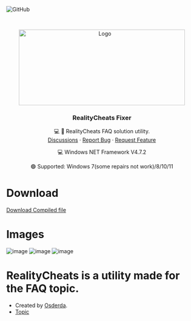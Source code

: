 
![GitHub](https://img.shields.io/github/license/Osderda/RCFixer?style=for-the-badge)

<br />
<p align="center">
  <a href="https://realitycheats.com">
    <img src="https://user-images.githubusercontent.com/68977883/190410316-f6bd559c-1e36-45b7-bca6-e8b3fb6f3196.png" alt="Logo" width="438" height="200">
  </a>

  <h3 align="center">RealityCheats Fixer</h3>

  <p align="center">
    💻 🎉  RealityCheats FAQ solution utility.
    <br/>
    <a href="https://github.com/Osderda/RCFixer/discussions">Discussions</a>
    ·
    <a href="https://github.com/Osderda/RCFixer/issues">Report Bug</a>
    ·
    <a href="https://github.com/Osderda/RCFixer/pulls">Request Feature</a>
  </p>
</p>

  <p align="center">
    💻 Windows NET Framework V4.7.2
    <br/>
  </p>
    <p align="center">
    🟢 Supported: Windows 7(some repairs not work)/8/10/11
    <br/>
  </p>

# Download
[Download Compiled file](https://github.com/Osderda/RCFixer/releases/download/Release/RCFixer.zip)

# Images
![image](https://user-images.githubusercontent.com/68977883/190393139-349c1789-d05b-4764-9e02-2c9df7ef5931.png)
![image](https://user-images.githubusercontent.com/68977883/190402415-1526907f-25e1-4a2d-9c24-4bad6f56e1bd.png)
![image](https://user-images.githubusercontent.com/68977883/190402475-54bbe288-7572-42d3-a86d-9bb41d75984b.png)

# RealityCheats is a utility made for the FAQ topic.
- Created by [Osderda](https://github.com/Osderda/Osderda/blob/main/README.md).
- [Topic](https://realitycheats.com/threads/realitycheats-sikca-sorulan-sorular-ve-hata-cozumleri.20129/)
